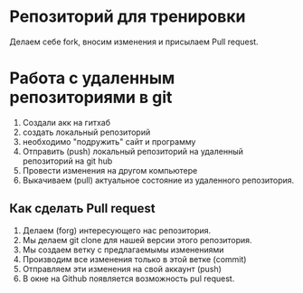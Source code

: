 # Репозиторий для тренировки

Делаем себе fork, вносим изменения и присылаем Pull request.

# Работа с удаленным репозиториями в git

1. Создали акк на гитхаб
2. создать локальный репозиторий
3. необходимо "подружить" сайт и программу
4. Отправить (push) локальный репозиторий на удаленный репозиторий на git hub
5. Провести изменения на другом компьютере
6. Выкачиваем (pull) актуальное состояние из удаленного репозитория.

## Как сделать Pull request

1. Делаем (forg) интересующего нас репозитория.
2. Мы делаем git clone для нашей версии этого репозитория.
3. Мы создаем ветку с предлагаемымы изменениями
4. Производим все изменения только в этой ветке (commit)
5. Отправляем эти изменения на свой аккаунт (push)
6. В окне на Github появляется возможность pul request.